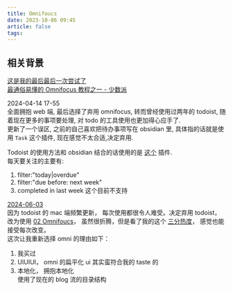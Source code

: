 ```yaml
---
title: Omnifoucs
date: 2023-10-06 09:45
article: false
tags:
---
```

## 相关背景
[这是我的最后最后一次尝试了](../../06%20Hobby/04%20Project%20Q/这是我的最后最后一次尝试了)  
[最通俗易懂的 Omnifocus 教程之一 - 少数派](https://sspai.com/post/76671)

2024-04-14 17-55  
全面拥抱 web 端, 最后选择了弃用 omnifocus, 转而曾经使用过两年的 todoist, 随着现在更多的事项要处理, 对 todo 的工具使用也更加得心应手了.  
更新了一个误区, 之前的自己喜欢把待办事项写在 obsidian 里, 具体指的话就是使用 `Task` 这个插件, 现在感觉不太合适,决定弃用.

Todoist 的使用方法和 obsidian 结合的话使用的是 [这个](https://jamiebrynes7.github.io/obsidian-todoist-plugin/docs/query-blocks) 插件.  
每天要关注的主要有:
1. filter:"today|overdue"
2. filter:"due before: next week"
3. completed in last week 这个目前不支持

[2024-06-03](2024-06-03)  
因为 todoist 的 mac 端频繁更新， 每次使用都很令人难受。决定弃用 todoist， 改为使用 [02 Omnifoucs](02%20Omnifoucs)， 虽然很折腾，但是看了我的这个 [三分热度](../../03%20Life/04%20投资/FFIE.md#)， 感觉也能接受每次改变。  
这次让我重新选择 omni 的理由如下：
1. 我买过
2. UIUIUI， omni 的扁平化 ui 其实蛮符合我的 taste 的
3. 本地化， 拥抱本地化  
使用了现在的 blog 流的目录结构